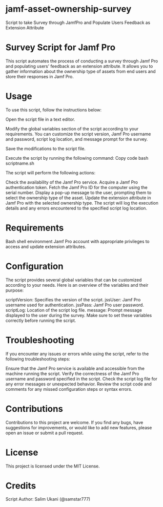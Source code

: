 # jamf-asset-ownership-survey
Script to take Survey through JamfPro and Populate Users Feedback as Extension Attribute

# Survey Script for Jamf Pro

This script automates the process of conducting a survey through Jamf Pro and populating users' feedback as an extension attribute. It allows you to gather information about the ownership type of assets from end users and store their responses in Jamf Pro.

# Usage

To use this script, follow the instructions below:

Open the script file in a text editor.

Modify the global variables section of the script according to your requirements. You can customize the script version, Jamf Pro username and password, script log location, and message prompt for the survey.

Save the modifications to the script file.

Execute the script by running the following command:
Copy code
bash scriptname.sh

The script will perform the following actions:

  Check the availability of the Jamf Pro service.
  Acquire a Jamf Pro authentication token.
  Fetch the Jamf Pro ID for the computer using the serial number.
  Display a pop-up message to the user, prompting them to select the ownership type of the asset.
  Update the extension attribute in Jamf Pro with the selected ownership type.
  The script will log the execution details and any errors encountered to the specified script log location.
  
# Requirements

Bash shell environment
Jamf Pro account with appropriate privileges to access and update extension attributes.

# Configuration

The script provides several global variables that can be customized according to your needs. Here is an overview of the variables and their purpose:

  scriptVersion: Specifies the version of the script.
  jssUser: Jamf Pro username used for authentication.
  jssPass: Jamf Pro user password.
  scriptLog: Location of the script log file.
  message: Prompt message displayed to the user during the survey.
  Make sure to set these variables correctly before running the script.

# Troubleshooting

If you encounter any issues or errors while using the script, refer to the following troubleshooting steps:

Ensure that the Jamf Pro service is available and accessible from the machine running the script.
Verify the correctness of the Jamf Pro username and password specified in the script.
Check the script log file for any error messages or unexpected behavior.
Review the script code and comments for any missed configuration steps or syntax errors.

# Contributions

Contributions to this project are welcome. If you find any bugs, have suggestions for improvements, or would like to add new features, please open an issue or submit a pull request.

 # License

This project is licensed under the MIT License.

# Credits

Script Author: Salim Ukani (@samstar777)
